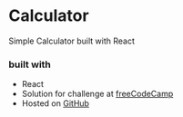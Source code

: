 # Calculator
Simple Calculator built with React

### built with 
- React
- Solution for challenge at [freeCodeCamp](https://www.freecodecamp.org/challenges/build-a-calculator)
- Hosted on [GitHub](http://sarangwadode.github.io/calculator/)
